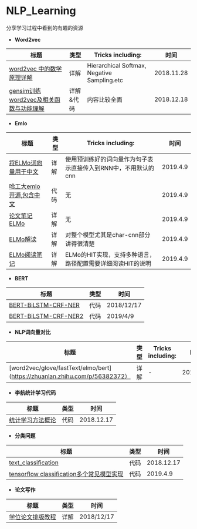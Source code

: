 # NLP_Learning
分享学习过程中看到的有趣的资源  
+ **Word2vec**  

|标题|类型|Tricks including:|时间|
|-|-|-|-|
|[word2vec 中的数学原理详解](https://www.cnblogs.com/peghoty/p/3857839.html)|详解|Hierarchical Softmax, Negative Sampling.etc|2018.11.28| 
|[gensim训练word2vec及相关函数与功能理解](https://blog.csdn.net/sinat_26917383/article/details/69803018)|详解&代码|内容比较全面|2018.12.18|

+ **Emlo** 

|标题|类型|Tricks including:|时间|
|-|-|-|-|
|[将ELMo词向量用于中文](http://www.linzehui.me/2018/08/12/%E7%A2%8E%E7%89%87%E7%9F%A5%E8%AF%86/%E5%A6%82%E4%BD%95%E5%B0%86ELMo%E8%AF%8D%E5%90%91%E9%87%8F%E7%94%A8%E4%BA%8E%E4%B8%AD%E6%96%87/)|详解|使用预训练好的词向量作为句子表示直接传入到RNN中，不用默认的cnn|2019.4.9| 
|[哈工大emlo开源,包含中文](https://github.com/HIT-SCIR/ELMoForManyLangs)|代码|无|2019.4.9|
|[论文笔记ELMo](https://zhuanlan.zhihu.com/p/37684922)|详解|无|2019.4.9|  
|[ELMo解读](https://zhuanlan.zhihu.com/p/51879600)|详解|对整个模型尤其是char-cnn部分讲得很清楚|2019.4.9|  
|[ELMo阅读笔记](https://zhuanlan.zhihu.com/p/52331143)|详解|ELMo的HIT实现，支持多种语言，路径配置需要详细阅读HIT的说明|2019.4.9|  

+ **BERT**

|标题|类型|时间|
|-|-|-|
|[BERT-BiLSTM-CRF-NER](https://github.com/macanv/BERT-BiLSTM-CRF-NER)|代码|2018/12/17|
|[BERT-BiLSTM-CRF-NER2](https://github.com/jiangxinyang227/NLP-project)|代码|2019/4/9|

+ **NLP词向量对比**

|标题|类型|Tricks including:|时间|
|-|-|-|-|
|[word2vec/glove/fastText/elmo/bert](https://zhuanlan.zhihu.com/p/56382372）|详解|-|2019/6/6|

+ **李航统计学习代码**  

|标题|类型|时间|
|-|-|-|
|[统计学习方法概论](https://github.com/fengdu78/lihang-code/tree/master/code)|代码|2018.12.17|
  
+ **分类问题**  

|标题|类型|时间|
|-|-|-|
|[text_classification](https://github.com/fresty/text_classification/tree/master/a05_HierarchicalAttentionNetwork)|代码|2018.12.17|
|[tensorflow classification多个常见模型实现](https://github.com/jiangxinyang227/textClassifier)|代码|2019.4.9|

+ **论文写作** 

|标题|类型|时间|
|-|-|-|
|[学位论文排版教程](https://mp.weixin.qq.com/s?__biz=Mzg5NzAxMDgwNg==&mid=2247483979&idx=1&sn=9accf54de60fa6fe8f01cbd22e4df1a8&chksm=c0791f52f70e9644157b1c7a2ac0e3a0ba3e785ce45ff84ca22dbab50f7f0e542d7e6eb24b4f&mpshare=1&scene=23&srcid=1214F5bWju4m5T9SrayMrBx2#rd)|详解|2018/12/17|


